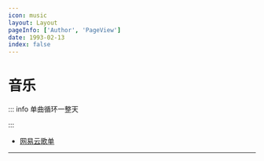 ```yaml
---
icon: music
layout: Layout
pageInfo: ['Author', 'PageView']
date: 1993-02-13
index: false
---
```


# 音乐

::: info 单曲循环一整天

:::

- [网易云歌单](./网易云歌单.md)

---
